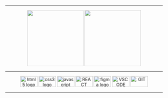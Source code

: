 




</div>

      
 <hr/>
<div align="center">
 
 <img height="180cm" src="http://github-profile-summary-cards.vercel.app/api/cards/profile-details?username=mareanx&theme=github_dark"/>
 <img height="180cm" src="http://github-profile-summary-cards.vercel.app/api/cards/most-commit-language?username=mareanx&theme=github_dark"/>
<br>
</div>

 <div display align="center"> 
       <hr/>
    
  <img src="https://cdn.jsdelivr.net/gh/devicons/devicon/icons/html5/html5-original.svg" height="35" width="55" alt="html5 logo" title="HTML5"  />
  <img src="https://cdn.jsdelivr.net/gh/devicons/devicon/icons/css3/css3-original.svg"height="35" width="55" alt="css3 logo" title="CSS3" />
     <img src="https://cdn.jsdelivr.net/gh/devicons/devicon/icons/javascript/javascript-original.svg" height="35" width="55" alt="javascript logo" / >
    <img src="https://cdn.jsdelivr.net/gh/devicons/devicon/icons/react/react-original.svg" height="35" width="55" title="REACT NATIVE">
   <img src="https://cdn.jsdelivr.net/gh/devicons/devicon/icons/figma/figma-original.svg" height="35" width="55" alt="figma logo"  title="FIGMA"/>
  <img src="https://cdn.jsdelivr.net/gh/devicons/devicon/icons/vscode/vscode-original.svg" height="35" width="55" a title="VSCODE" />
     <img src="https://cdn.jsdelivr.net/gh/devicons/devicon/icons/git/git-original.svg" height="35" width="55" a title="GIT"/>
  </div>
 
 
<hr/>    




